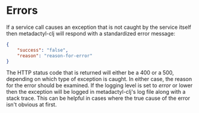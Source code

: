 # Errors

If a service call causes an exception that is not caught by the service itself
then metadactyl-clj will respond with a standardized error message:

```json
{
    "success": "false",
    "reason": "reason-for-error"
}
```

The HTTP status code that is returned will either be a 400 or a 500, depending
on which type of exception is caught. In either case, the reason for the error
should be examined. If the logging level is set to _error_ or lower then the
exception will be logged in metadactyl-clj's log file along with a stack trace.
This can be helpful in cases where the true cause of the error isn't obvious at
first.

